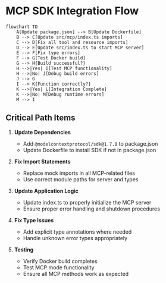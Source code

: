 # MCP SDK Integration Flow

```mermaid
flowchart TD
    A[Update package.json] --> B[Update Dockerfile]
    B --> C[Update src/mcp/index.ts imports]
    C --> D[Fix all tool and resource imports]
    D --> E[Update src/index.ts to start MCP server]
    E --> F[Fix type errors]
    F --> G[Test Docker build]
    G --> H{Build successful?}
    H -->|Yes| I[Test MCP functionality]
    H -->|No| J[Debug build errors]
    J --> G
    I --> K{Function correctly?}
    K -->|Yes| L[Integration Complete]
    K -->|No| M[Debug runtime errors]
    M --> I
```

## Critical Path Items

1. **Update Dependencies**
   - Add `@modelcontextprotocol/sdk@1.7.0` to package.json
   - Update Dockerfile to install SDK if not in package.json

2. **Fix Import Statements**
   - Replace mock imports in all MCP-related files
   - Use correct module paths for server and types

3. **Update Application Logic**
   - Update index.ts to properly initialize the MCP server
   - Ensure proper error handling and shutdown procedures

4. **Fix Type Issues**
   - Add explicit type annotations where needed
   - Handle unknown error types appropriately

5. **Testing**
   - Verify Docker build completes
   - Test MCP mode functionality
   - Ensure all MCP methods work as expected